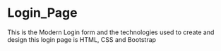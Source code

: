 # Login_Page
This is the Modern Login form and the technologies used to create and design this login page is
HTML, CSS and Bootstrap
